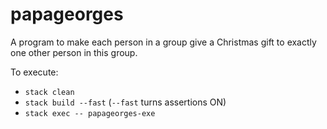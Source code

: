 # papageorges

A program to make each person in a group give a Christmas gift to exactly one other person in this group.

To execute:

* `stack clean`
* `stack build --fast` (`--fast` turns assertions ON)
* `stack exec -- papageorges-exe`
